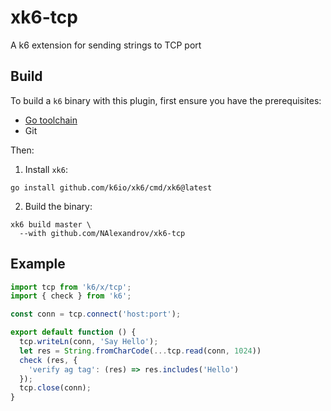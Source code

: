 # xk6-tcp

A k6 extension for sending strings to TCP port

## Build

To build a `k6` binary with this plugin, first ensure you have the prerequisites:

- [Go toolchain](https://go101.org/article/go-toolchain.html)
- Git

Then:

1. Install `xk6`:

  ```shell
  go install github.com/k6io/xk6/cmd/xk6@latest
  ```

2. Build the binary:

  ```shell
  xk6 build master \
    --with github.com/NAlexandrov/xk6-tcp
  ```

## Example

```javascript
import tcp from 'k6/x/tcp';
import { check } from 'k6';

const conn = tcp.connect('host:port');

export default function () {
  tcp.writeLn(conn, 'Say Hello');
  let res = String.fromCharCode(...tcp.read(conn, 1024))
  check (res, {
    'verify ag tag': (res) => res.includes('Hello')
  });
  tcp.close(conn);
}
```
